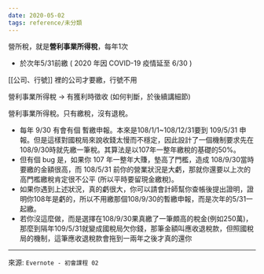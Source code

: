```yaml
---
date: 2020-05-02
tags: reference/未分類
---
```


營所稅，就是**營利事業所得稅**，每年1次
- 於次年5/31前繳 ( 2020 年因 COVID-19 疫情延至 6/30 )

[[公司、行號]] 裡的公司才要繳，行號不用

營利事業所得稅 → 有獲利時徵收 (如何判斷，於後續講細節)

營利事業所得稅。只有繳稅，沒有退稅。
* 每年 9/30 有會有個 暫繳申報。本來是108/1/1~108/12/31要到 109/5/31 申報。但是這樣對國稅局來說收錢太慢而不穩定，因此設計了一個機制要求先在108/9/30時就先繳一筆稅。其算法是以107年一整年繳稅的基礎的50%。
* 但有個 bug 是，如果你 107 年一整年大賺，墊高了門檻，造成 108/9/30當時要繳的金額很高，而 108/5/31 前你的營業狀況是大虧，那就你還要以上次的高門檻繳稅肯定很不公平 (所以平時要留現金繳稅)。
* 如果你遇到上述狀況，真的虧很大，你可以請會計師幫你查帳後提出證明，證明你108年是虧的，所以不用繳那個108/9/30的暫繳申報，而是次年的5/31一起繳。
* 若你沒這麼做，而是選擇在108/9/30果真繳了一筆頗高的稅金(例如250萬)，那麼到隔年109/5/31就變成國稅局欠你錢，那筆金額叫應收退稅款，但照國稅局的機制，這筆應收退稅款會拖到一兩年之後才真的還你

---
來源: `Evernote - 初會課程 02`